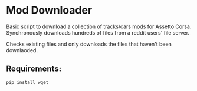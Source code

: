 # Mod Downloader

Basic script to download a collection of tracks/cars mods for Assetto Corsa. 
Synchronously downloads hundreds of files from a reddit users' file server.

Checks existing files and only downloads the files that haven't been downlaoded.

## Requirements:

```
pip install wget
```
